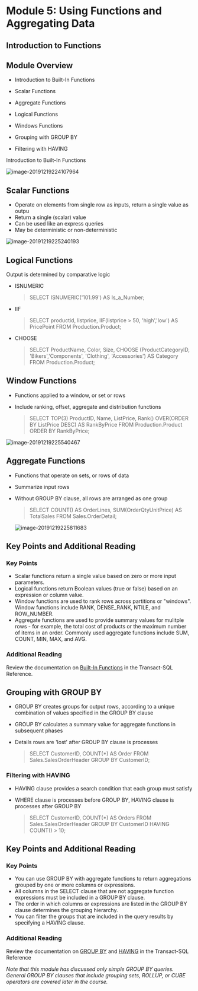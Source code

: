 # Module 5: Using Functions and Aggregating Data



## Introduction to Functions

## Module Overview

- Introduction to Built-In Functions

- Scalar Functions 
- Aggregate Functions
- Logical Functions
- Windows Functions
- Grouping with GROUP BY 
- Filtering with HAVING

Introduction to Built-In Functions

![image-20191219224107964](C:\Users\piotr\AppData\Roaming\Typora\typora-user-images\image-20191219224107964.png)

## Scalar Functions

- Operate on elements from single row as inputs, return a single value as outpu
- Return a single (scalar) value
- Can be used like an express queries
- May be deterministic or non-deterministic

![image-20191219225240193](C:\Users\piotr\AppData\Roaming\Typora\typora-user-images\image-20191219225240193.png)



## Logical Functions

Output is determined by comparative logic

- ISNUMERIC

  > SELECT ISNUMERIC('101.99') AS Is_a_Number;

- IIF

  > SELECT productid, listprice, IIF(listprice > 50, 'high','low') AS PricePoint FROM Production.Product;

- CHOOSE

  > SELECT ProductName, Color, Size,
  > 	CHOOSE (ProductCategoryID, 'Bikers','Components', 'Clothing', 'Accessories') AS Category
  > FROM Production.Product;

## Window Functions

- Functions applied to a window, or set or rows

- Include ranking, offset, aggregate and distribution functions

  > SELECT TOP(3) ProductID, Name, ListPrice, Rank() OVER(ORDER BY ListPrice DESC) AS RankByPrice
  > FROM Production.Product
  > ORDER BY RankByPrice; 

![image-20191219225540467](C:\Users\piotr\AppData\Roaming\Typora\typora-user-images\image-20191219225540467.png)

## Aggregate Functions

- Functions that operate on sets, or rows of data

- Summarize input rows

- Without GROUP BY clause, all rows are arranged as one group

  > SELECT COUNT() AS OrderLines, SUM(OrderQtyUnitPrice) AS TotalSales
  > FROM Sales.OrderDetail;

  ![image-20191219225811683](C:\Users\piotr\AppData\Roaming\Typora\typora-user-images\image-20191219225811683.png)

## Key Points and Additional Reading

### Key Points

- Scalar functions return a single value based on zero or more input parameters.
- Logical functions return Boolean values (true or false) based on an expression or column value.
- Window functions are used to rank rows across partitions or "windows". Window functions include RANK, DENSE_RANK, NTILE, and ROW_NUMBER.
- Aggregate functions are used to provide summary values for mulitple rows - for example, the total cost of products or the maximum number of items in an order. Commonly used aggregate functions include SUM, COUNT, MIN, MAX, and AVG.

### Additional Reading

Review the documentation on [Built-In Functions](https://msdn.microsoft.com/en-us/library/ms174318.aspx) in the Transact-SQL Reference.

## Grouping with GROUP BY

- GROUP BY creates groups for output rows, according to a unique combination of values specified in the GROUP BY clause

- GROUP BY calculates a summary value for aggregate functions in subsequent phases

- Details rows are 'lost' after GROUP BY clause is processes

  > SELECT CustomerID, COUNT(*) AS Order
  > FROM Sales.SalesOrderHeader
  > GROUP BY CustomerID;

### Filtering with HAVING

- HAVING clause provides a search condition that each group must satisfy

- WHERE clause is processes before GROUP BY, HAVING clause is processes after GROUP BY

  > SELECT CustomerID, COUNT(*) AS Orders 
  > FROM Sales.SalesOrderHeader
  > GROUP BY CustomerID
  > HAVING COUNT() > 10;

## Key Points and Additional Reading

### Key Points

- You can use GROUP BY with aggregate functions to return aggregations grouped by one or more columns or expressions.
- All columns in the SELECT clause that are not aggregate function expressions must be included in a GROUP BY clause.
- The order in which columns or expressions are listed in the GROUP BY clause determines the grouping hierarchy.
- You can filter the groups that are included in the query results by specifying a HAVING clause.

### Additional Reading

Review the documentation on [GROUP BY](https://msdn.microsoft.com/en-us/library/ms177673.aspx) and [HAVING](https://msdn.microsoft.com/en-us/library/ms180199.aspx) in the Transact-SQL Reference

*Note that this module has discussed only simple GROUP BY queries. General GROUP BY clauses that include grouping sets, ROLLUP, or CUBE operators are covered later in the course.*

